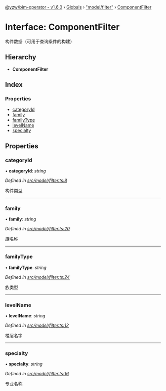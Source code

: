 [@yzw/bim-operator - v1.6.0](../README.md) › [Globals](../globals.md) › ["model/filter"](../modules/_model_filter_.md) › [ComponentFilter](_model_filter_.componentfilter.md)

# Interface: ComponentFilter

构件数据（可用于查询条件的构建）

## Hierarchy

* **ComponentFilter**

## Index

### Properties

* [categoryId](_model_filter_.componentfilter.md#categoryid)
* [family](_model_filter_.componentfilter.md#family)
* [familyType](_model_filter_.componentfilter.md#familytype)
* [levelName](_model_filter_.componentfilter.md#levelname)
* [specialty](_model_filter_.componentfilter.md#specialty)

## Properties

###  categoryId

• **categoryId**: *string*

*Defined in [src/model/filter.ts:8](https://github.com/youkaisteve/bim-operator/blob/8ece8e6/src/model/filter.ts#L8)*

构件类型

___

###  family

• **family**: *string*

*Defined in [src/model/filter.ts:20](https://github.com/youkaisteve/bim-operator/blob/8ece8e6/src/model/filter.ts#L20)*

族名称

___

###  familyType

• **familyType**: *string*

*Defined in [src/model/filter.ts:24](https://github.com/youkaisteve/bim-operator/blob/8ece8e6/src/model/filter.ts#L24)*

族类型

___

###  levelName

• **levelName**: *string*

*Defined in [src/model/filter.ts:12](https://github.com/youkaisteve/bim-operator/blob/8ece8e6/src/model/filter.ts#L12)*

楼层名字

___

###  specialty

• **specialty**: *string*

*Defined in [src/model/filter.ts:16](https://github.com/youkaisteve/bim-operator/blob/8ece8e6/src/model/filter.ts#L16)*

专业名称
